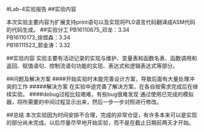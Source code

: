 #Lab-4实验报告
##实验内容

本次实验主要内容为扩展支持print语句以及实现将PL0语言代码翻译成ASM代码的代码生成。
##实验分工
PB16110675_邓龙：3.34   
PB16110173_徐煜森：3.34   
PB16111523_郭金涛：3.32   

##实验内容
实验主要有活动记录的实现与维护、变量表和函数名表、函数调用和返回、赋值语句、控制流语句功能的实现、表达式和逻辑表达式等部分。

##问题及解决方案
####开始实验时未能完善设计方案，导致后面有大量处理冲突的工作
#####解决方案
在实验中途完善了解决方案，在各自按需求完成后在继续实验。
####debug过程比较艰难，有些bug很难发现
通过使用已完成的模拟器，将所需要的中间过程显示出来，然后一步一步对照进行修改。


##总结
本次实验因为时间安排不合理，完成的非常仓促，有许多本来可以是实现的部分尚未完成。以后尽量尽早地开始实验，而不是在截止日期前两天才开始。